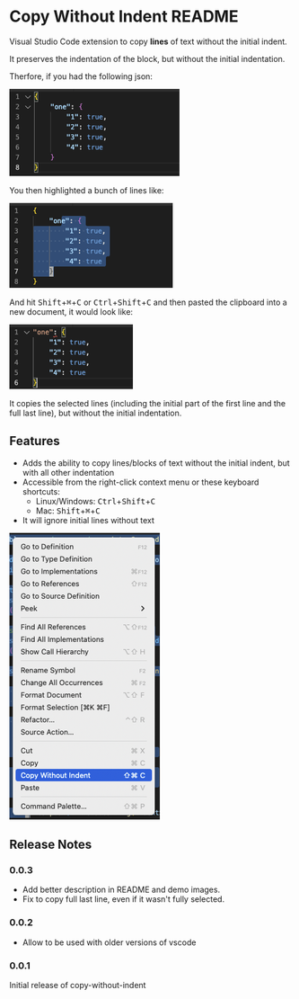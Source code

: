 # Copy Without Indent README

Visual Studio Code extension to copy **lines** of text without the initial indent.

It preserves the indentation of the block, but without the initial indentation.  

Therfore, if you had the following json:

![demo1](demo1.png)

You then highlighted a bunch of lines like:

![demo2](demo2.png)

And hit <kbd>Shift</kbd>+<kbd>⌘</kbd>+<kbd>C</kbd> or <kbd>Ctrl</kbd>+<kbd>Shift</kbd>+<kbd>C</kbd> and then pasted the clipboard into a new document, it would look like:

![demo3](demo3.png)

It copies the selected lines (including the initial part of the first line and the full last line), but without the initial indentation.


## Features

- Adds the ability to copy lines/blocks of text without the initial indent, but with all other indentation
- Accessible from the right-click context menu or these keyboard shortcuts:
  - Linux/Windows: <kbd>Ctrl</kbd>+<kbd>Shift</kbd>+<kbd>C</kbd>
  - Mac: <kbd>Shift</kbd>+<kbd>⌘</kbd>+<kbd>C</kbd>
- It will ignore initial lines without text

![screenshot](screenshot.png)

## Release Notes

### 0.0.3

- Add better description in README and demo images.
- Fix to copy full last line, even if it wasn't fully selected.

### 0.0.2

- Allow to be used with older versions of vscode

### 0.0.1

Initial release of copy-without-indent
